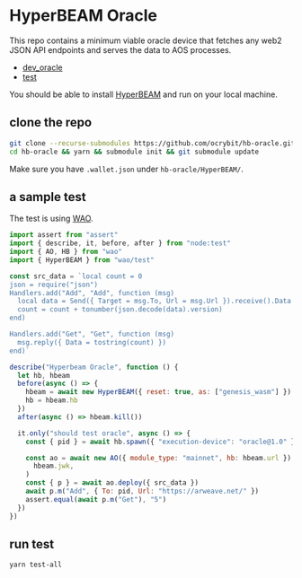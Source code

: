 # HyperBEAM Oracle

This repo contains a minimum viable oracle device that fetches any web2 JSON API endpoints and serves the data to AOS processes.

- [dev_oracle](https://github.com/ocrybit/HyperBEAM/blob/c748c20814fbac156497f0c3ab8b014637b11231/src/dev_oracle.erl)
- [test](./test/oracle.test.js)

You should be able to install [HyperBEAM](https://hyperbeam.ar.io/run/running-a-hyperbeam-node.html) and run on your local machine.

## clone the repo

```bash
git clone --recurse-submodules https://github.com/ocrybit/hb-oracle.git
cd hb-oracle && yarn && submodule init && git submodule update
```

Make sure you have `.wallet.json` under `hb-oracle/HyperBEAM/`.

## a sample test

The test is using [WAO](https://docs.wao.eco/).

```js
import assert from "assert"
import { describe, it, before, after } from "node:test"
import { AO, HB } from "wao"
import { HyperBEAM } from "wao/test"

const src_data = `local count = 0
json = require("json")
Handlers.add("Add", "Add", function (msg)
  local data = Send({ Target = msg.To, Url = msg.Url }).receive().Data
  count = count + tonumber(json.decode(data).version)
end)

Handlers.add("Get", "Get", function (msg)
  msg.reply({ Data = tostring(count) })
end)`

describe("Hyperbeam Oracle", function () {
  let hb, hbeam
  before(async () => {
    hbeam = await new HyperBEAM({ reset: true, as: ["genesis_wasm"] }).ready()
    hb = hbeam.hb
  })
  after(async () => hbeam.kill())

  it.only("should test oracle", async () => {
    const { pid } = await hb.spawn({ "execution-device": "oracle@1.0" })

    const ao = await new AO({ module_type: "mainnet", hb: hbeam.url }).init(
      hbeam.jwk,
    )
    const { p } = await ao.deploy({ src_data })
    await p.m("Add", { To: pid, Url: "https://arweave.net/" })
    assert.equal(await p.m("Get"), "5")
  })
})
```

## run test

```bash
yarn test-all
```
